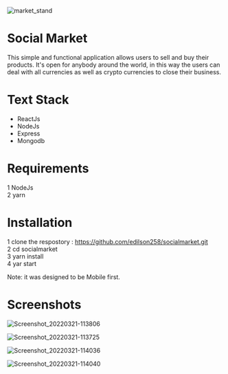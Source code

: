 ![market_stand](https://user-images.githubusercontent.com/101186072/159233663-e6bc2904-ee0c-4b32-832e-220027efae12.png)

# Social Market

This simple and functional application allows users to sell and buy their products. It's open for anybody around the world, in this way the users can deal with all currencies as well as crypto currencies to close their business.

# Text Stack

* ReactJs
* NodeJs
* Express
* Mongodb

# Requirements
1 NodeJs <br/>
2 yarn <br/>

# Installation

1 clone the respostory : https://github.com/edilson258/socialmarket.git <br/>
2 cd socialmarket <br/>
3 yarn install <br/>
4 yar start <br/>

Note: it was designed to be Mobile first. <br/>

# Screenshots
![Screenshot_20220321-113806](https://user-images.githubusercontent.com/101186072/159236289-236fde30-695d-4095-99fd-4df5805978fd.png)

![Screenshot_20220321-113725](https://user-images.githubusercontent.com/101186072/159236348-572ee70d-c195-4ade-8a98-28737cfcaf18.png)

![Screenshot_20220321-114036](https://user-images.githubusercontent.com/101186072/159236514-c12c4549-3ae1-443f-ad82-603b3df64a2d.png)

![Screenshot_20220321-114040](https://user-images.githubusercontent.com/101186072/159236547-28876ddc-0d75-4f66-8b1a-1d1ad1f2ef15.png)



